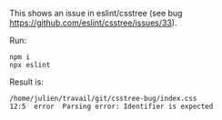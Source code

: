 This shows an issue in eslint/csstree (see bug
https://github.com/eslint/csstree/issues/33).

Run:
```
npm i
npx eslint
```


Result is:

```
/home/julien/travail/git/csstree-bug/index.css
12:5  error  Parsing error: Identifier is expected
```

